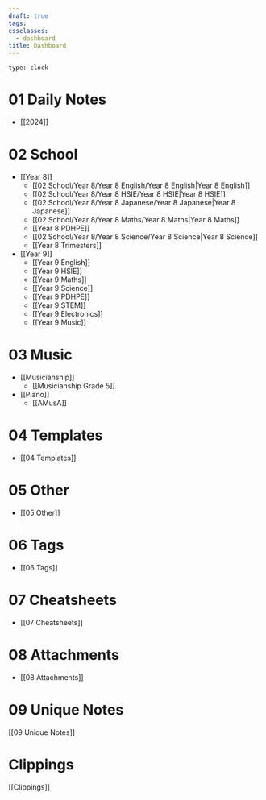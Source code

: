 ```yaml
---
draft: true
tags: 
cssclasses:
  - dashboard
title: Dashboard
---
```

```widgets
type: clock
```

# 01 Daily Notes

- [[2024]]

# 02 School

- [[Year 8]]
 	- [[02 School/Year 8/Year 8 English/Year 8 English|Year 8 English]]
 	- [[02 School/Year 8/Year 8 HSIE/Year 8 HSIE|Year 8 HSIE]]
 	- [[02 School/Year 8/Year 8 Japanese/Year 8 Japanese|Year 8 Japanese]]
 	- [[02 School/Year 8/Year 8 Maths/Year 8 Maths|Year 8 Maths]]
 	- [[Year 8 PDHPE]]
 	- [[02 School/Year 8/Year 8 Science/Year 8 Science|Year 8 Science]]
 	- [[Year 8 Trimesters]]
- [[Year 9]]
 	- [[Year 9 English]]
 	- [[Year 9 HSIE]]
 	- [[Year 9 Maths]]
 	- [[Year 9 Science]]
 	- [[Year 9 PDHPE]]
 	- [[Year 9 STEM]]
 	- [[Year 9 Electronics]]
 	- [[Year 9 Music]]

# 03 Music

- [[Musicianship]]
 	- [[Musicianship Grade 5]]
- [[Piano]]
 	- [[AMusA]]

# 04 Templates

- [[04 Templates]]

# 05 Other

- [[05 Other]]

# 06 Tags

- [[06 Tags]]

# 07 Cheatsheets

- [[07 Cheatsheets]]

# 08 Attachments

- [[08 Attachments]]

# 09 Unique Notes

[[09 Unique Notes]]

# Clippings

[[Clippings]]
